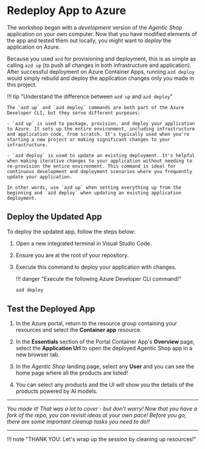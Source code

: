 # Redeploy App to Azure

The workshop began with a _development_ version of the _Agentic Shop_ application on your own computer. Now that you have modified elements of the app and tested them out locally, you might want to _deploy_ the application on Azure.

Because you used `azd` for provisioning and deployment, this is as simple as calling `azd up` (to push all changes in both infrastructure and application). After successful deployment on Azure Container Apps, running `azd deploy` would simply rebuild and deploy the application changes only you made in this project.

!!! tip "Understand the difference between `azd up` and `azd deploy`"

    The `azd up` and `azd deploy` commands are both part of the Azure Developer CLI, but they serve different purposes:

    - `azd up` is used to package, provision, and deploy your application to Azure. It sets up the entire environment, including infrastructure and application code, from scratch. It's typically used when you're starting a new project or making significant changes to your infrastructure.

    - `azd deploy` is used to update an existing deployment. It's helpful when making iterative changes to your application without needing to re-provision the entire environment. This command is ideal for continuous development and deployment scenarios where you frequently update your application.

    In other words, use `azd up` when setting everything up from the beginning and `azd deploy` when updating an existing application deployment.

## Deploy the Updated App

To deploy the updated app, follow the steps below:

1. Open a new integrated terminal in Visual Studio Code.

2. Ensure you are at the root of your repository.

3. Execute this command to deploy your application with changes.

    !!! danger "Execute the following Azure Developer CLI command!"

    ```bash title=""
    azd deploy
    ```

## Test the Deployed App

1. In the Azure portal, return to the resource group containing your resources and select the **Container app** resource.


2. In the **Essentials** section of the Portal Container App's **Overview** page, select the **Application Url** to open the deployed Agentic Shop app in a new browser tab.


3. In the _Agentic Shop_ landing page, select any **User** and you can see the home page where all the products are listed!


4. You can select any products and the UI will show you the details of the products powered by AI models.


---

_You made it! That was a lot to cover - but don't worry! Now that you have a fork of the repo, you can revisit ideas at your own pace! Before you go, there are some important cleanup tasks you need to do!!_

---

!!! note "THANK YOU: Let's wrap up the session by cleaning up resources!"